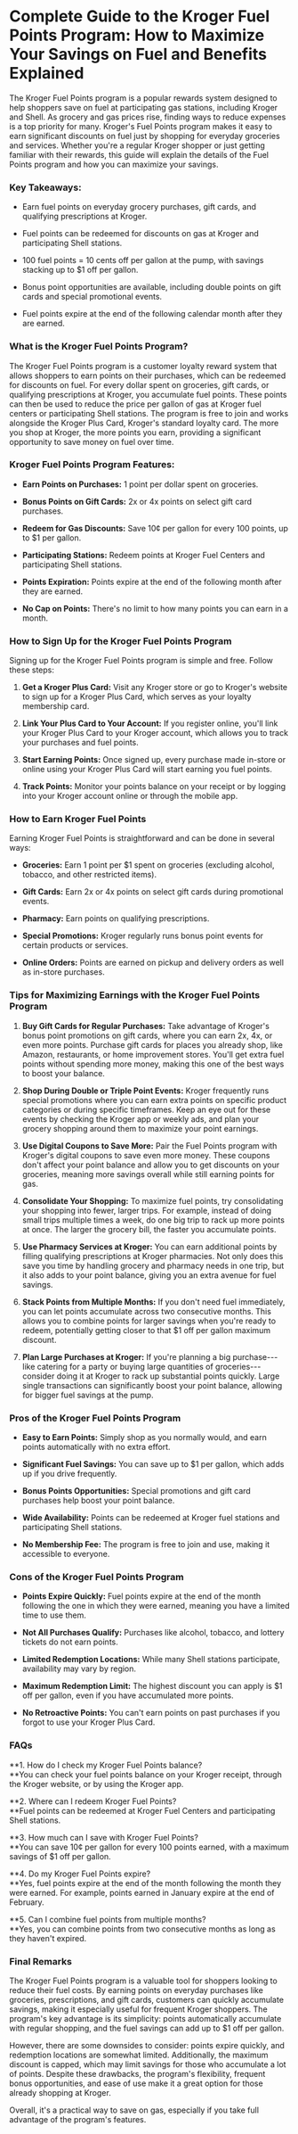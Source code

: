 # Complete Guide to the Kroger Fuel Points Program: How to Maximize Your Savings on Fuel and Benefits Explained

The Kroger Fuel Points program is a popular rewards system designed to
help shoppers save on fuel at participating gas stations, including
Kroger and Shell. As grocery and gas prices rise, finding ways to reduce
expenses is a top priority for many. Kroger\'s Fuel Points program makes
it easy to earn significant discounts on fuel just by shopping for
everyday groceries and services. Whether you\'re a regular Kroger
shopper or just getting familiar with their rewards, this guide will
explain the details of the Fuel Points program and how you can maximize
your savings.

### **Key Takeaways:**

-   Earn fuel points on everyday grocery purchases, gift cards, and
    qualifying prescriptions at Kroger.

-   Fuel points can be redeemed for discounts on gas at Kroger and
    participating Shell stations.

-   100 fuel points = 10 cents off per gallon at the pump, with savings
    stacking up to \$1 off per gallon.

-   Bonus point opportunities are available, including double points on
    gift cards and special promotional events.

-   Fuel points expire at the end of the following calendar month after
    they are earned.

### **What is the Kroger Fuel Points Program?**

The Kroger Fuel Points program is a customer loyalty reward system that
allows shoppers to earn points on their purchases, which can be redeemed
for discounts on fuel. For every dollar spent on groceries, gift cards,
or qualifying prescriptions at Kroger, you accumulate fuel points. These
points can then be used to reduce the price per gallon of gas at Kroger
fuel centers or participating Shell stations. The program is free to
join and works alongside the Kroger Plus Card, Kroger\'s standard
loyalty card. The more you shop at Kroger, the more points you earn,
providing a significant opportunity to save money on fuel over time.

### **Kroger Fuel Points Program Features:**

-   **Earn Points on Purchases:** 1 point per dollar spent on groceries.

-   **Bonus Points on Gift Cards:** 2x or 4x points on select gift card
    purchases.

-   **Redeem for Gas Discounts:** Save 10¢ per gallon for every 100
    points, up to \$1 per gallon.

-   **Participating Stations:** Redeem points at Kroger Fuel Centers and
    participating Shell stations.

-   **Points Expiration:** Points expire at the end of the following
    month after they are earned.

-   **No Cap on Points:** There\'s no limit to how many points you can
    earn in a month.

### **How to Sign Up for the Kroger Fuel Points Program**

Signing up for the Kroger Fuel Points program is simple and free. Follow
these steps:

1.  **Get a Kroger Plus Card:** Visit any Kroger store or go to
    Kroger\'s website to sign up for a Kroger Plus Card, which serves as
    your loyalty membership card.

2.  **Link Your Plus Card to Your Account:** If you register online,
    you\'ll link your Kroger Plus Card to your Kroger account, which
    allows you to track your purchases and fuel points.

3.  **Start Earning Points:** Once signed up, every purchase made
    in-store or online using your Kroger Plus Card will start earning
    you fuel points.

4.  **Track Points:** Monitor your points balance on your receipt or by
    logging into your Kroger account online or through the mobile app.

### **How to Earn Kroger Fuel Points**

Earning Kroger Fuel Points is straightforward and can be done in several
ways:

-   **Groceries:** Earn 1 point per \$1 spent on groceries (excluding
    alcohol, tobacco, and other restricted items).

-   **Gift Cards:** Earn 2x or 4x points on select gift cards during
    promotional events.

-   **Pharmacy:** Earn points on qualifying prescriptions.

-   **Special Promotions:** Kroger regularly runs bonus point events for
    certain products or services.

-   **Online Orders:** Points are earned on pickup and delivery orders
    as well as in-store purchases.

### **Tips for Maximizing Earnings with the Kroger Fuel Points Program**

1.  **Buy Gift Cards for Regular Purchases:** Take advantage of Kroger's
    bonus point promotions on gift cards, where you can earn 2x, 4x, or
    even more points. Purchase gift cards for places you already shop,
    like Amazon, restaurants, or home improvement stores. You'll get
    extra fuel points without spending more money, making this one of
    the best ways to boost your balance.

2.  **Shop During Double or Triple Point Events:** Kroger frequently
    runs special promotions where you can earn extra points on specific
    product categories or during specific timeframes. Keep an eye out
    for these events by checking the Kroger app or weekly ads, and plan
    your grocery shopping around them to maximize your point earnings.

3.  **Use Digital Coupons to Save More:** Pair the Fuel Points program
    with Kroger's digital coupons to save even more money. These coupons
    don't affect your point balance and allow you to get discounts on
    your groceries, meaning more savings overall while still earning
    points for gas.

4.  **Consolidate Your Shopping:** To maximize fuel points, try
    consolidating your shopping into fewer, larger trips. For example,
    instead of doing small trips multiple times a week, do one big trip
    to rack up more points at once. The larger the grocery bill, the
    faster you accumulate points.

5.  **Use Pharmacy Services at Kroger:** You can earn additional points
    by filling qualifying prescriptions at Kroger pharmacies. Not only
    does this save you time by handling grocery and pharmacy needs in
    one trip, but it also adds to your point balance, giving you an
    extra avenue for fuel savings.

6.  **Stack Points from Multiple Months:** If you don't need fuel
    immediately, you can let points accumulate across two consecutive
    months. This allows you to combine points for larger savings when
    you're ready to redeem, potentially getting closer to that \$1 off
    per gallon maximum discount.

7.  **Plan Large Purchases at Kroger:** If you're planning a big
    purchase---like catering for a party or buying large quantities of
    groceries---consider doing it at Kroger to rack up substantial
    points quickly. Large single transactions can significantly boost
    your point balance, allowing for bigger fuel savings at the pump.

### **Pros of the Kroger Fuel Points Program**

-   **Easy to Earn Points:** Simply shop as you normally would, and earn
    points automatically with no extra effort.

-   **Significant Fuel Savings:** You can save up to \$1 per gallon,
    which adds up if you drive frequently.

-   **Bonus Points Opportunities:** Special promotions and gift card
    purchases help boost your point balance.

-   **Wide Availability:** Points can be redeemed at Kroger fuel
    stations and participating Shell stations.

-   **No Membership Fee:** The program is free to join and use, making
    it accessible to everyone.

### **Cons of the Kroger Fuel Points Program**

-   **Points Expire Quickly:** Fuel points expire at the end of the
    month following the one in which they were earned, meaning you have
    a limited time to use them.

-   **Not All Purchases Qualify:** Purchases like alcohol, tobacco, and
    lottery tickets do not earn points.

-   **Limited Redemption Locations:** While many Shell stations
    participate, availability may vary by region.

-   **Maximum Redemption Limit:** The highest discount you can apply is
    \$1 off per gallon, even if you have accumulated more points.

-   **No Retroactive Points:** You can't earn points on past purchases
    if you forgot to use your Kroger Plus Card.

### **FAQs**

**1. How do I check my Kroger Fuel Points balance?\
**You can check your fuel points balance on your Kroger receipt, through
the Kroger website, or by using the Kroger app.

**2. Where can I redeem Kroger Fuel Points?\
**Fuel points can be redeemed at Kroger Fuel Centers and participating
Shell stations.

**3. How much can I save with Kroger Fuel Points?\
**You can save 10¢ per gallon for every 100 points earned, with a
maximum savings of \$1 off per gallon.

**4. Do my Kroger Fuel Points expire?\
**Yes, fuel points expire at the end of the month following the month
they were earned. For example, points earned in January expire at the
end of February.

**5. Can I combine fuel points from multiple months?\
**Yes, you can combine points from two consecutive months as long as
they haven\'t expired.

### **Final Remarks**

The Kroger Fuel Points program is a valuable tool for shoppers looking
to reduce their fuel costs. By earning points on everyday purchases like
groceries, prescriptions, and gift cards, customers can quickly
accumulate savings, making it especially useful for frequent Kroger
shoppers. The program's key advantage is its simplicity: points
automatically accumulate with regular shopping, and the fuel savings can
add up to \$1 off per gallon.

However, there are some downsides to consider: points expire quickly,
and redemption locations are somewhat limited. Additionally, the maximum
discount is capped, which may limit savings for those who accumulate a
lot of points. Despite these drawbacks, the program's flexibility,
frequent bonus opportunities, and ease of use make it a great option for
those already shopping at Kroger.

Overall, it's a practical way to save on gas, especially if you take
full advantage of the program\'s features.

